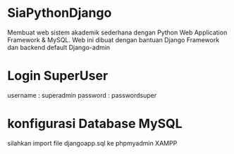 # SiaPythonDjango
Membuat web sistem akademik sederhana dengan Python Web Application Framework &amp; MySQL. Web ini dibuat dengan bantuan Django Framework dan backend default Django-admin

# Login SuperUser
username : superadmin
password : passwordsuper

# konfigurasi Database MySQL
silahkan import file djangoapp.sql ke phpmyadmin XAMPP
